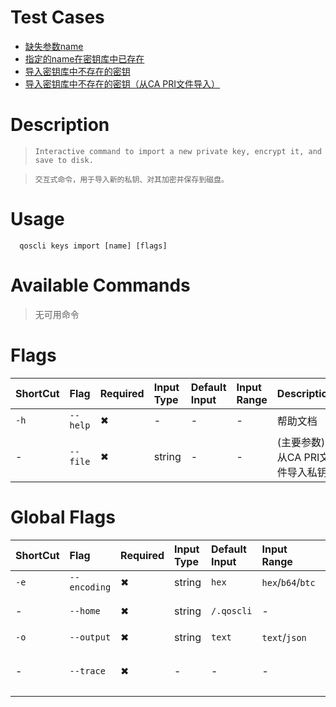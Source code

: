 # Test Cases

- [缺失参数name](./TestCase01.md)
- [指定的name在密钥库中已存在](./TestCase02.md)
- [导入密钥库中不存在的密钥](./TestCase03.md)
- [导入密钥库中不存在的密钥（从CA PRI文件导入）](./TestCase04.md)

# Description

>     Interactive command to import a new private key, encrypt it, and save to disk.

>     交互式命令，用于导入新的私钥、对其加密并保存到磁盘。

# Usage
```
  qoscli keys import [name] [flags]
```

# Available Commands

>无可用命令

# Flags

| ShortCut | Flag     | Required | Input Type | Default Input | Input Range | Description         |
|:---------|:---------|:---------|:-----------|:--------------|:------------|:--------------------|
| `-h`     | `--help` | ✖        | -          | -             | -           | 帮助文档                |
| -        | `--file` | ✖        | string     | -             | -           | (主要参数)从CA PRI文件导入私钥 |


# Global Flags

| ShortCut | Flag         | Required | Input Type | Default Input | Input Range       | Description  |
|:---------|:-------------|:---------|:-----------|:--------------|:------------------|:-------------|
| `-e`     | `--encoding` | ✖        | string     | `hex`         | `hex`/`b64`/`btc` | 二进制编码        |
| -        | `--home`     | ✖        | string     | `/.qoscli`    | -                 | 配置和数据的目录     |
| `-o`     | `--output`   | ✖        | string     | `text`        | `text`/`json`     | 输出格式         |
| -        | `--trace`    | ✖        | -          | -             | -                 | 打印出错时的完整堆栈跟踪 |